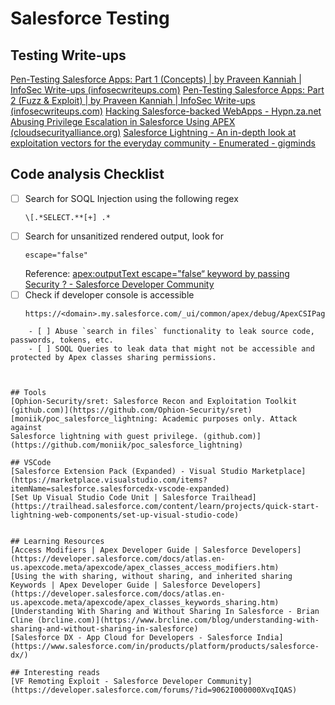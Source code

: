 # Salesforce Testing 
## Testing Write-ups
[Pen-Testing Salesforce Apps: Part 1 (Concepts) | by Praveen Kanniah | InfoSec Write-ups (infosecwriteups.com)](https://infosecwriteups.com/in-simple-words-pen-testing-salesforce-saas-application-part-1-the-essentials-ffae632a00e5)
[Pen-Testing Salesforce Apps: Part 2 (Fuzz & Exploit) | by Praveen Kanniah | InfoSec Write-ups (infosecwriteups.com)](https://infosecwriteups.com/in-simple-words-pen-testing-salesforce-saas-application-part-2-fuzz-exploit-eefae11ba5ae)
[Hacking Salesforce-backed WebApps - Hypn.za.net](https://www.hypn.za.net/blog/2022/11/12/Hacking-Salesforce-backed-WebApps/)
[Abusing Privilege Escalation in Salesforce Using APEX (cloudsecurityalliance.org)](https://cloudsecurityalliance.org/blog/2020/07/16/abusing-privilege-escalation-in-salesforce-using-apex/)
[Salesforce Lightning - An in-depth look at exploitation vectors for the everyday community - Enumerated - gigminds](https://blog.gigminds.com/salesforce-lightning-an-in-depth-look-at-exploitation-vectors-for-the-everyday-community-enumerated_1602201600000/)

## Code analysis Checklist
- [ ] Search for SOQL Injection using the following regex
	```regex
	\[.*SELECT.**[+] .*
	```
- [ ] Search for unsanitized rendered output, look for
	```
	escape="false"
	```
	Reference: [apex:outputText escape="false“ keyword by passing Security ? - Salesforce Developer Community](https://developer.salesforce.com/forums/?id=9062I000000IRXaQAO)
- [ ] Check if developer console is accessible
	```http
	https://<domain>.my.salesforce.com/_ui/common/apex/debug/ApexCSIPage
	```
```
	- [ ] Abuse `search in files` functionality to leak source code, passwords, tokens, etc.
	- [ ] SOQL Queries to leak data that might not be accessible and protected by Apex classes sharing permissions.



## Tools
[Ophion-Security/sret: Salesforce Recon and Exploitation Toolkit (github.com)](https://github.com/Ophion-Security/sret)
[moniik/poc_salesforce_lightning: Academic purposes only. Attack against 
Salesforce lightning with guest privilege. (github.com)](https://github.com/moniik/poc_salesforce_lightning)

## VSCode
[Salesforce Extension Pack (Expanded) - Visual Studio Marketplace](https://marketplace.visualstudio.com/items?itemName=salesforce.salesforcedx-vscode-expanded)
[Set Up Visual Studio Code Unit | Salesforce Trailhead](https://trailhead.salesforce.com/content/learn/projects/quick-start-lightning-web-components/set-up-visual-studio-code)


## Learning Resources
[Access Modifiers | Apex Developer Guide | Salesforce Developers](https://developer.salesforce.com/docs/atlas.en-us.apexcode.meta/apexcode/apex_classes_access_modifiers.htm)
[Using the with sharing, without sharing, and inherited sharing Keywords | Apex Developer Guide | Salesforce Developers](https://developer.salesforce.com/docs/atlas.en-us.apexcode.meta/apexcode/apex_classes_keywords_sharing.htm)
[Understanding With Sharing and Without Sharing In Salesforce - Brian Cline (brcline.com)](https://www.brcline.com/blog/understanding-with-sharing-and-without-sharing-in-salesforce)
[Salesforce DX - App Cloud for Developers - Salesforce India](https://www.salesforce.com/in/products/platform/products/salesforce-dx/)

## Interesting reads
[VF Remoting Exploit - Salesforce Developer Community](https://developer.salesforce.com/forums/?id=9062I000000XvqIQAS)
